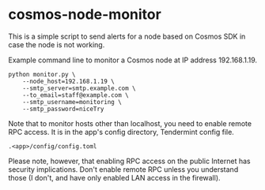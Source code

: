 # cosmos-node-monitor

This is a simple script to send alerts for a node based on Cosmos SDK in case
the node is not working.

Example command line to monitor a Cosmos node at IP address 192.168.1.19.

    python monitor.py \
        --node_host=192.168.1.19 \
        --smtp_server=smtp.example.com \
        --to_email=staff@example.com \
        --smtp_username=monitoring \
        --smtp_password=niceTry


Note that to monitor hosts other than localhost, you need to enable remote RPC
access. It is in the app's config directory, Tendermint config file.

    .<app>/config/config.toml

Please note, however, that enabling RPC access on the public Internet has security
implications. Don't enable remote RPC unless you understand those (I don't, and have
only enabled LAN access in the firewall).
